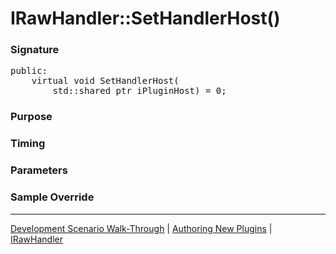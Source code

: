 # IRawHandler::SetHandlerHost()

### Signature

<pre>
public:
    virtual void SetHandlerHost(
        std::shared_ptr<IRawHandlerHost> iPluginHost) = 0;
</pre>

### Purpose

### Timing

### Parameters

### Sample Override

----

[Development Scenario Walk-Through](../../../development-scenario.md) | [Authoring New Plugins](../../developer-plugin-creation.md) | [IRawHandler](i-raw-handler.md)
